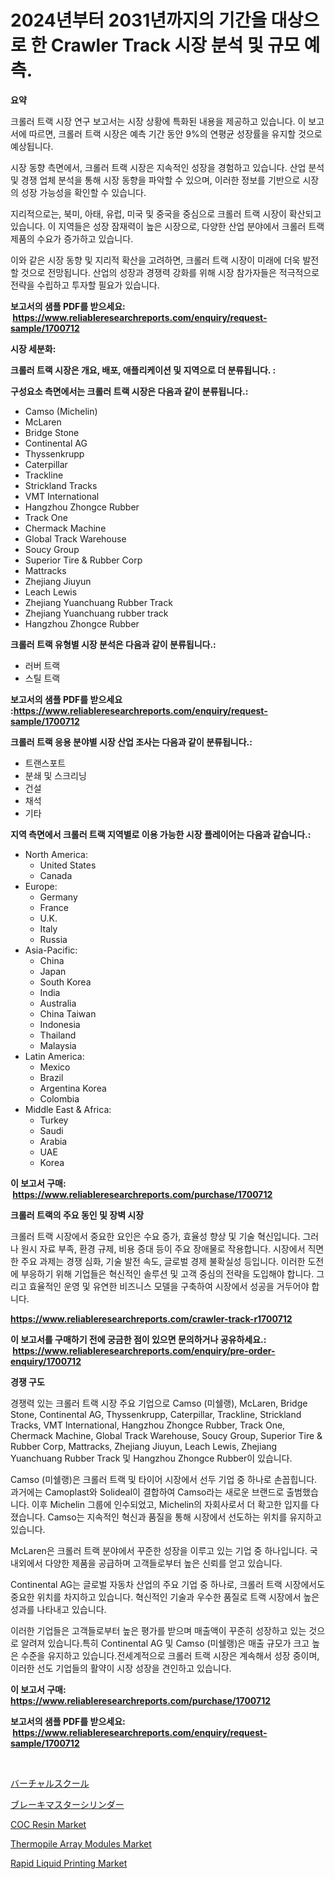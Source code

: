 <p><h1>2024년부터 2031년까지의 기간을 대상으로 한 Crawler Track 시장 분석 및 규모 예측.</h1></p><p><strong>요약</strong></p>
<p><p>크롤러 트랙 시장 연구 보고서는 시장 상황에 특화된 내용을 제공하고 있습니다. 이 보고서에 따르면, 크롤러 트랙 시장은 예측 기간 동안 9%의 연평균 성장률을 유지할 것으로 예상됩니다.</p><p>시장 동향 측면에서, 크롤러 트랙 시장은 지속적인 성장을 경험하고 있습니다. 산업 분석 및 경쟁 업체 분석을 통해 시장 동향을 파악할 수 있으며, 이러한 정보를 기반으로 시장의 성장 가능성을 확인할 수 있습니다.</p><p>지리적으로는, 북미, 아태, 유럽, 미국 및 중국을 중심으로 크롤러 트랙 시장이 확산되고 있습니다. 이 지역들은 성장 잠재력이 높은 시장으로, 다양한 산업 분야에서 크롤러 트랙 제품의 수요가 증가하고 있습니다.</p><p>이와 같은 시장 동향 및 지리적 확산을 고려하면, 크롤러 트랙 시장이 미래에 더욱 발전할 것으로 전망됩니다. 산업의 성장과 경쟁력 강화를 위해 시장 참가자들은 적극적으로 전략을 수립하고 투자할 필요가 있습니다.</p></p>
<p><strong>보고서의 샘플 PDF를 받으세요: &nbsp;<a href="https://www.reliableresearchreports.com/enquiry/request-sample/1700712">https://www.reliableresearchreports.com/enquiry/request-sample/1700712</a></strong></p>
<p><strong>시장 세분화:</strong></p>
<p><strong> 크롤러 트랙 시장은 개요, 배포, 애플리케이션 및 지역으로 더 분류됩니다. :</strong></p>
<p><strong>구성요소 측면에서는 크롤러 트랙 시장은 다음과 같이 분류됩니다.:</strong></p>
<p><ul><li>Camso (Michelin)</li><li>McLaren</li><li>Bridge Stone</li><li>Continental AG</li><li>Thyssenkrupp</li><li>Caterpillar</li><li>Trackline</li><li>Strickland Tracks</li><li>VMT International</li><li>Hangzhou Zhongce Rubber</li><li>Track One</li><li>Chermack Machine</li><li>Global Track Warehouse</li><li>Soucy Group</li><li>Superior Tire & Rubber Corp</li><li>Mattracks</li><li>Zhejiang Jiuyun</li><li>Leach Lewis</li><li>Zhejiang Yuanchuang Rubber Track</li><li>Zhejiang Yuanchuang rubber track</li><li>Hangzhou Zhongce Rubber</li></ul></p>
<p><strong> 크롤러 트랙 유형별 시장 분석은 다음과 같이 분류됩니다.:</strong></p>
<p><ul><li>러버 트랙</li><li>스틸 트랙</li></ul></p>
<p><strong>보고서의 샘플 PDF를 받으세요 :<a href="https://www.reliableresearchreports.com/enquiry/request-sample/1700712">https://www.reliableresearchreports.com/enquiry/request-sample/1700712</a></strong></p>
<p><strong> 크롤러 트랙 응용 분야별 시장 산업 조사는 다음과 같이 분류됩니다.:</strong></p>
<p><ul><li>트랜스포트</li><li>분쇄 및 스크리닝</li><li>건설</li><li>채석</li><li>기타</li></ul></p>
<p><strong>지역 측면에서 크롤러 트랙 지역별로 이용 가능한 시장 플레이어는 다음과 같습니다.:</strong></p>
<p><ul>
    <li>
        North America:
        <ul>
            <li>United States</li>
            <li>Canada</li>
        </ul>
    </li>
    <li>
        Europe:
        <ul>
            <li>Germany</li>
            <li>France</li>
            <li>U.K.</li>
            <li>Italy</li>
            <li>Russia</li>
        </ul>
    </li>
    <li>
        Asia-Pacific:
        <ul>
            <li>China</li>
            <li>Japan</li>
            <li>South Korea</li>
            <li>India</li>
            <li>Australia</li>
            <li>China Taiwan</li>
            <li>Indonesia</li>
            <li>Thailand</li>
            <li>Malaysia</li>
        </ul>
    </li>
    <li>
        Latin America:
        <ul>
            <li>Mexico</li>
            <li>Brazil</li>
            <li>Argentina Korea</li>
            <li>Colombia</li>
        </ul>
    </li>
    <li>
        Middle East & Africa:
        <ul>
            <li>Turkey</li>
            <li>Saudi</li>
            <li>Arabia</li>
            <li>UAE</li>
            <li>Korea</li>
        </ul>
    </li>
    </ul></p>
<p><strong>이 보고서 구매: &nbsp;<a href="https://www.reliableresearchreports.com/purchase/1700712">https://www.reliableresearchreports.com/purchase/1700712</a></strong></p>
<p><strong>크롤러 트랙의 주요 동인 및 장벽 시장</strong></p>
<p><p>크롤러 트랙 시장에서 중요한 요인은 수요 증가, 효율성 향상 및 기술 혁신입니다. 그러나 원시 자료 부족, 환경 규제, 비용 증대 등이 주요 장애물로 작용합니다. 시장에서 직면한 주요 과제는 경쟁 심화, 기술 발전 속도, 글로벌 경제 불확실성 등입니다. 이러한 도전에 부응하기 위해 기업들은 혁신적인 솔루션 및 고객 중심의 전략을 도입해야 합니다. 그리고 효율적인 운영 및 유연한 비즈니스 모델을 구축하여 시장에서 성공을 거두어야 합니다.</p></p>
<p><strong><a href="https://www.reliableresearchreports.com/crawler-track-r1700712">https://www.reliableresearchreports.com/crawler-track-r1700712</a></strong></p>
<p><strong>이 보고서를 구매하기 전에 궁금한 점이 있으면 문의하거나 공유하세요.: &nbsp;<a href="https://www.reliableresearchreports.com/enquiry/pre-order-enquiry/1700712">https://www.reliableresearchreports.com/enquiry/pre-order-enquiry/1700712</a></strong></p>
<p><strong>경쟁 구도</strong></p>
<p><p>경쟁력 있는 크롤러 트랙 시장 주요 기업으로 Camso (미쉘랭), McLaren, Bridge Stone, Continental AG, Thyssenkrupp, Caterpillar, Trackline, Strickland Tracks, VMT International, Hangzhou Zhongce Rubber, Track One, Chermack Machine, Global Track Warehouse, Soucy Group, Superior Tire & Rubber Corp, Mattracks, Zhejiang Jiuyun, Leach Lewis, Zhejiang Yuanchuang Rubber Track 및 Hangzhou Zhongce Rubber이 있습니다.</p><p>Camso (미쉘랭)은 크롤러 트랙 및 타이어 시장에서 선두 기업 중 하나로 손꼽힙니다. 과거에는 Camoplast와 Solideal이 결합하여 Camso라는 새로운 브랜드로 출범했습니다. 이후 Michelin 그룹에 인수되었고, Michelin의 자회사로서 더 확고한 입지를 다졌습니다. Camso는 지속적인 혁신과 품질을 통해 시장에서 선도하는 위치를 유지하고 있습니다.</p><p>McLaren은 크롤러 트랙 분야에서 꾸준한 성장을 이루고 있는 기업 중 하나입니다. 국내외에서 다양한 제품을 공급하며 고객들로부터 높은 신뢰를 얻고 있습니다.</p><p>Continental AG는 글로벌 자동차 산업의 주요 기업 중 하나로, 크롤러 트랙 시장에서도 중요한 위치를 차지하고 있습니다. 혁신적인 기술과 우수한 품질로 트랙 시장에서 높은 성과를 나타내고 있습니다.</p><p>이러한 기업들은 고객들로부터 높은 평가를 받으며 매출액이 꾸준히 성장하고 있는 것으로 알려져 있습니다.특히 Continental AG 및 Camso (미쉘랭)은 매출 규모가 크고 높은 수준을 유지하고 있습니다.전세계적으로 크롤러 트랙 시장은 계속해서 성장 중이며, 이러한 선도 기업들의 활약이 시장 성장을 견인하고 있습니다.</p></p>
<p><strong>이 보고서 구매: &nbsp; <a href="https://www.reliableresearchreports.com/purchase/1700712">https://www.reliableresearchreports.com/purchase/1700712</a></strong></p>
<p><strong>보고서의 샘플 PDF를 받으세요: &nbsp;<a href="https://www.reliableresearchreports.com/enquiry/request-sample/1700712">https://www.reliableresearchreports.com/enquiry/request-sample/1700712</a></strong><strong></strong></p>
<p>&nbsp;</p>
<p><p><a href="https://github.com/qwpelcjko9242629/Market-Research-Report-List-1/blob/main/690701024879.md">バーチャルスクール</a></p><p><a href="https://medium.com/@hiramzulauf/%E3%83%96%E3%83%AC%E3%83%BC%E3%82%AD%E3%83%9E%E3%82%B9%E3%82%BF%E3%83%BC%E3%82%B7%E3%83%AA%E3%83%B3%E3%83%80%E3%83%BC%E3%81%AE%E5%B8%82%E5%A0%B4%E5%8B%95%E5%90%91-%E5%B8%82%E5%A0%B4%E3%83%88%E3%83%AC%E3%83%B3%E3%83%89-%E6%88%90%E9%95%B7-2024%E5%B9%B4%E3%81%8B%E3%82%892031%E5%B9%B4%E3%81%BE%E3%81%A7%E3%81%AE%E4%BA%88%E6%B8%AC-1ac403e94ca7">ブレーキマスターシリンダー</a></p><p><a href="https://issuu.com/reportprime-2/docs/coc-resin-market-size-2030.pptx">COC Resin Market</a></p><p><a href="https://adventurous-uranium-ef9.notion.site/Thermopile-Array-Modules-Market-Analysis-and-Sze-Forecasted-for-period-from-2024-to-2031-a97edb11a0db449bbf77f96b7eaa8d4c">Thermopile Array Modules Market</a></p><p><a href="https://github.com/khayangel/Market-Research-Report-List-2/blob/main/rapid-liquid-printing-market.md">Rapid Liquid Printing Market</a></p></p>